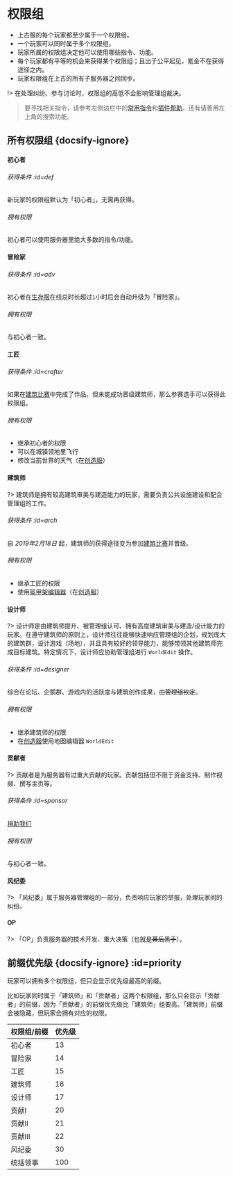 [server-survival]: /mc-servers/survival.md
[server-creative]: /mc-servers/creative.md
[worlds-of-survival]: /mc-servers/survival.md#home

# 权限组

* 上古服的每个玩家都至少属于一个权限组。
* 一个玩家可以同时属于多个权限组。
* 玩家所属的权限组决定他可以使用哪些指令、功能。
* 每个玩家都有平等的机会来获得某个权限组；且出于公平起见，氪金不在获得途径之内。
* 玩家权限组在上古的所有子服务器之间同步。

!> 在处理纠纷、参与讨论时，权限组的高低不会影响管理组裁决。

> 要寻找相关指令，请参考左侧边栏中的[常用指令](/welcome/commands.md)和[插件帮助](/welcome/plugins.md)。还有请善用左上角的搜索功能。

## 所有权限组 {docsify-ignore}

<!-- tabs:start -->

#### **初心者**

###### 获得条件 :id=def

新玩家的权限组默认为「初心者」，无需再获得。

###### 拥有权限

初心者可以使用服务器里绝大多数的指令/功能。

#### **冒险家**

###### 获得条件 :id=adv

初心者在[生存服][server-survival]在线总时长超过`1`小时后会自动升级为「冒险家」。

###### 拥有权限

与初心者一致。

#### **工匠**

###### 获得条件 :id=crafter

如果在[建筑比赛](games/build.md)中完成了作品，但未能成功晋级建筑师，那么参赛选手可以获得此权限组。

###### 拥有权限

* 继承初心者的权限
* 可以在城镇领地里飞行
* 修改当前世界的天气（在[创造服][server-creative]）

#### **建筑师**

?> 建筑师是拥有较高建筑审美与建造能力的玩家，需要负责公共设施建设和配合管理组的工作。

###### 获得条件 :id=arch

自 *2019年2月18日* 起，建筑师的获得途径变为参加[建筑比赛](games/build.md)并晋级。

###### 拥有权限

* 继承工匠的权限
* 使用[盔甲架编辑器](/plugins/ast.md)（在[创造服][server-creative]）

#### **设计师**

?> 设计师是由建筑师提升、被管理组认可、拥有高度建筑审美与建造/设计能力的玩家。在遵守建筑师的原则上，设计师往往能够快速响应管理组的企划，规划庞大的建筑群，设计游戏（场地），并且具有较好的领导能力，能够带领其他建筑师完成目标建筑。特定情况下，设计师应协助管理组进行 `WorldEdit` 操作。

###### 获得条件 :id=designer

综合在论坛、企鹅群、游戏内的活跃度与建筑创作成果，~~由管理组钦定~~。

###### 拥有权限

* 继承建筑师的权限
* 在[创造服][server-creative]使用地图编辑器 `WorldEdit`

#### **贡献者**

?> 贡献者是为服务器有过重大贡献的玩家。贡献包括但不限于资金支持、制作视频、撰写主页等。

###### 获得条件 :id=sponsor

[捐助我们](/sponsor.md)

###### 拥有权限

与初心者一致。

#### **风纪委**

?> 「风纪委」属于服务器管理组的一部分，负责响应玩家的举报，处理玩家间的纠纷。

<!-- [参与贡献](/sponsor.md) -->

#### **OP**

?> 「OP」负责服务器的技术开发、重大决策（也就是~~幕后黑手~~）。

<!-- [参与贡献](/sponsor.md) -->

<!-- tabs:end -->

## 前缀优先级 {docsify-ignore} :id=priority

玩家可以拥有多个权限组，但只会显示优先级最高的前缀。

比如玩家同时属于「建筑师」和「贡献者」这两个权限组，那么只会显示「贡献者」的前缀，因为「贡献者」的前缀优先级比「建筑师」组要高。「建筑师」前缀会被隐藏，但玩家会拥有对应的权限。

| 权限组/前缀 | 优先级 |
| ----------- | ------ |
| 初心者      | 13     |
| 冒险家      | 14     |
| 工匠        | 15     |
| 建筑师      | 16     |
| 设计师      | 17     |
| 贡献I       | 20     |
| 贡献II      | 21     |
| 贡献III     | 22     |
| 风纪委      | 30     |
| 统括领事    | 100    |
